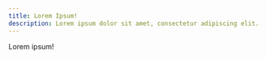 ```yaml
---
title: Lorem Ipsum!
description: Lorem ipsum dolor sit amet, consectetur adipiscing elit.
---
```


Lorem ipsum!
